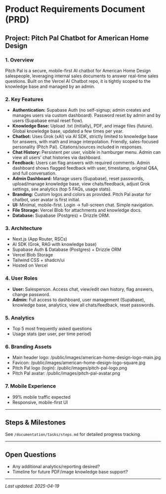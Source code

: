 # Product Requirements Document (PRD)

## Project: Pitch Pal Chatbot for American Home Design

### 1. Overview
Pitch Pal is a secure, mobile-first AI chatbot for American Home Design salespeople, leveraging internal sales documents to answer real-time sales questions. Built on the Vercel AI Chatbot repo, it is tightly scoped to the knowledge base and managed by an admin.

### 2. Key Features
- **Authentication:** Supabase Auth (no self-signup; admin creates and manages users via custom dashboard). Password reset by admin and by users (Supabase email reset flow).
- **Knowledge Base:** Upload .txt (initially), PDF, and image files (future). Global knowledge base, updated a few times per year.
- **Chatbot:** Uses Grok (xAI) via AI SDK, strictly limited to knowledge base for answers, with math and image interpolation. Friendly, sales-focused personality (Pitch Pal). Citations/sources included in responses.
- **Chat History:** Persistent per user, visible in hamburger menu. Admin can view all users’ chat histories via dashboard.
- **Feedback:** Users can flag answers with required comments. Admin dashboard shows flagged feedback with user, timestamp, original Q&A, and full conversation.
- **Admin Dashboard:** Manage users (Supabase), reset passwords, upload/manage knowledge base, view chats/feedback, adjust Grok settings, see analytics (top 5 FAQs, usage stats).
- **Branding:** Custom logos and colors as provided. Pitch Pal avatar for chatbot, user avatar is first initial.
- **UI:** Minimal, mobile-first. Login → full-screen chat. Simple navigation.
- **File Storage:** Vercel Blob for attachments and knowledge docs.
- **Database:** Supabase (Postgres) + Drizzle ORM.

### 3. Architecture
- Next.js (App Router, RSCs)
- AI SDK (Grok, RAG with knowledge base)
- Supabase Auth & Database (Postgres) + Drizzle ORM
- Vercel Blob Storage
- Tailwind CSS + shadcn/ui
- Hosted on Vercel

### 4. User Roles
- **User:** Salesperson. Access chat, view/edit own history, flag answers, change password.
- **Admin:** Full access to dashboard, user management (Supabase), knowledge base, analytics, view all chats/feedback, reset passwords.

### 5. Analytics
- Top 5 most frequently asked questions
- Usage stats (per user, per time period)

### 6. Branding Assets
- Main header logo: /public/images/american-home-design-logo-main.jpg
- Favicon: /public/images/american-home-design-logo-square.jpg
- Pitch Pal logo (login): /public/images/pitch-pal-logo.png
- Pitch Pal avatar: /public/images/pitch-pal-avatar.png

### 7. Mobile Experience
- 99% mobile traffic expected
- Responsive, mobile-first UI

---

## Steps & Milestones
See `/documentation/tasks/steps.md` for detailed progress tracking.

---

## Open Questions
- Any additional analytics/reporting desired?
- Timeline for future PDF/image knowledge base support?

---

_Last updated: 2025-04-19_
